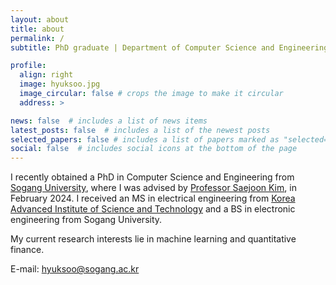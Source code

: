 ```yaml
---
layout: about
title: about
permalink: /
subtitle: PhD graduate | Department of Computer Science and Engineering, Sogang University

profile:
  align: right
  image: hyuksoo.jpg
  image_circular: false # crops the image to make it circular
  address: >

news: false  # includes a list of news items
latest_posts: false  # includes a list of the newest posts
selected_papers: false # includes a list of papers marked as "selected={true}"
social: false  # includes social icons at the bottom of the page
---
```


<!-- You can put a picture in. The code is already in, just name your picture `prof_pic.jpg` and put it in the `assets/img/` folder. -->

<!-- Put your address / P.O. box / other info right below your picture. You can also disable any of these elements by editing `profile` property of the YAML header of your `_pages/about.md`. Edit `_bibliography/papers.bib` and Jekyll will render your [publications page](/al-folio/publications/) automatically. -->

<!-- Link to your social media connections, too. This theme is set up to use [Font Awesome icons](http://fortawesome.github.io/Font-Awesome/) and [Academicons](https://jpswalsh.github.io/academicons/), like the ones below. Add your Facebook, Twitter, LinkedIn, Google Scholar, or just disable all of them. -->

I recently obtained a PhD in Computer Science and Engineering from <a href="http://wwwe.sogang.ac.kr" target="_blank" rel="noopener noreferrer">Sogang University</a>, where I was advised by <a href="http://fml.sogang.ac.kr/">Professor Saejoon Kim</a>, in February 2024.
I received an MS in electrical engineering from <a href="https://www.kaist.ac.kr/en/" target="_blank" rel="noopener noreferrer">Korea Advanced Institute of Science and Technology</a> and a BS in electronic engineering from Sogang University.

My current research interests lie in machine learning and quantitative finance.

E-mail: hyuksoo@sogang.ac.kr
